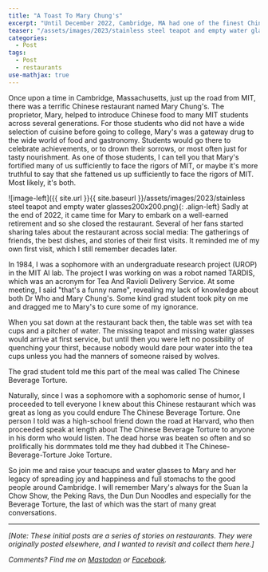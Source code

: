 ```yaml
---
title: "A Toast To Mary Chung's"
excerpt: "Until December 2022, Cambridge, MA had one of the finest Chinese restaurants, which had a torturous approach to beverages."
teaser: "/assets/images/2023/stainless steel teapot and empty water glasses.png"
categories:
  - Post
tags:
  - Post
  - restaurants
use-mathjax: true
---
```


Once upon a time in Cambridge, Massachusetts, just up the road from MIT, there was a terrific Chinese restaurant named
Mary Chung's. The proprietor, Mary, helped to introduce Chinese food to many MIT students across several
generations. For those students who did not have a wide selection of cuisine before going to college, Mary's was a
gateway drug to the wide world of food and gastronomy. Students would go there to celebrate achievements, or to drown
their sorrows, or most often just for tasty nourishment. As one of those students, I can tell you that Mary's fortified
many of us sufficiently to face the rigors of MIT, or maybe it's more truthful to say that she fattened us up
sufficiently to face the rigors of MIT. Most likely, it's both.

![image-left]({{ site.url }}{{ site.baseurl }}/assets/images/2023/stainless steel teapot and empty water glasses200x200.png){: .align-left}
Sadly at the end of 2022, it came time for Mary to embark on a well-earned retirement and so she closed the
restaurant. Several of her fans started sharing tales about the restaurant across social media: The gatherings of
friends, the best dishes, and stories of their first visits. It reminded me of my own first visit, which I still
remember decades later.

In 1984, I was a sophomore with an undergraduate research project (UROP) in the MIT AI lab. The project I was working on
was a robot named TARDIS, which was an acronym for Tea And Ravioli Delivery Service. At some meeting, I said "that's a
funny name", revealing my lack of knowledge about both Dr Who and Mary Chung's. Some kind grad student took pity on me
and dragged me to Mary's to cure some of my ignorance.

When you sat down at the restaurant back then, the table was set with tea cups and a pitcher of water. The missing
teapot and missing water glasses would arrive at first service, but until then you were left no possibility of quenching
your thirst, because nobody would dare pour water into the tea cups unless you had the manners of someone raised by
wolves.

The grad student told me this part of the meal was called The Chinese Beverage Torture.

Naturally, since I was a sophomore with a sophomoric sense of humor, I proceeded to tell everyone I knew about this
Chinese restaurant which was great as long as you could endure The Chinese Beverage Torture. One person I told was a
high-school friend down the road at Harvard, who then proceeded speak at length about The Chinese Beverage Torture to
anyone in his dorm who would listen. The dead horse was beaten so often and so prolifically his dormmates told me they
had dubbed it The Chinese-Beverage-Torture Joke Torture.

So join me and raise your teacups and water glasses to Mary and her legacy of spreading joy and happiness and full
stomachs to the good people around Cambridge. I will remember Mary's always for the Suan la Chow Show, the Peking Ravs,
the Dun Dun Noodles and especially for the Beverage Torture, the last of which was the start of many great
conversations.

<hr> 

*[Note: These initial posts are a series of stories on restaurants. They were originally posted elsewhere, and I wanted to
revisit and collect them here.]*

*Comments? Find me on <a href="https://mastodon.mit.edu/@jpmattia/110217644381178650">Mastodon</a> or <a
href="https://www.facebook.com/photo/?fbid=10159386673582197&set=a.136419617196">Facebook</a>.*

